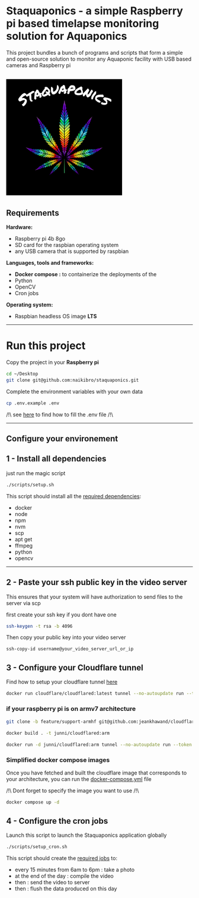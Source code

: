 # Staquaponics - a simple Raspberry pi based timelapse monitoring solution for Aquaponics

This project bundles a bunch of programs and scripts that form a simple and open-source solution to monitor any Aquaponic facility with USB based cameras and Raspberry pi

![staquaponics](assets/Staquaponics.png)
---

## Requirements

**Hardware:**

- Raspberry pi 4b 8go
- SD card for the raspbian operating system
- any USB camera that is supported by raspbian

**Languages, tools and frameworks:**


- **Docker compose :** to containerize the deployments of the
- Python
- OpenCV
- Cron jobs

**Operating system:**

- Raspbian headless OS image **LTS**

---

# Run this project

Copy the project in your **Raspberry pi**

```sh
cd ~/Desktop
git clone git@github.com:naikibro/staquaponics.git
```

Complete the environment variables with your own data

```sh
cp .env.example .env
```

/!\ see [here]() to find how to fill the .env file /!\

---

## Configure your environement

## 1 - Install all dependencies

just run the magic script
```sh
./scripts/setup.sh
```

This script should install all the [required dependencies](scripts/setup.sh):
- docker
- node
- npm
- nvm
- scp
- apt get
- ffmpeg
- python
- opencv

***
## 2 - Paste your ssh public key in the video server

This ensures that your system will have authorization to send files to the server via scp

first create your ssh key if you dont have one

```sh
ssh-keygen -t rsa -b 4096
```

Then copy your public key into your video server

```sh
ssh-copy-id username@your_video_server_url_or_ip
```

## 3 - Configure your Cloudflare tunnel
Find how to setup your cloudflare tunnel [here](https://www.youtube.com/watch?v=ey4u7OUAF3c)

```sh
docker run cloudflare/cloudflared:latest tunnel --no-autoupdate run --token your-cloudfare-tunnel-token
```

### if your raspberry pi is on armv7 architecture

```sh
git clone -b feature/support-armhf git@github.com:jeankhawand/cloudflared.git 
```

```sh
docker build . -t junni/cloudflared:arm
```

```sh
docker run -d junni/cloudflared:arm tunnel --no-autoupdate run --token your-cloudfare-tunnel-token
```

### Simplified docker compose images
Once you have fetched and built the cloudflare image that corresponds to your architecture, you can run the [docker-compose.yml](docker-compose.yml) file 

/!\ Dont forget to specify the image you want to use /!\
```sh
docker compose up -d
```
## 4 - Configure the cron jobs
Launch this script to launch the Staquaponics application globally

```sh
./scripts/setup_cron.sh
```
This script should create the [required jobs](scripts/setup_cron.sh) to: 
- every 15 minutes from 6am to 6pm : take a photo
- at the end of the day : compile the video
- then : send the video to server
- then : flush the data produced on this day
